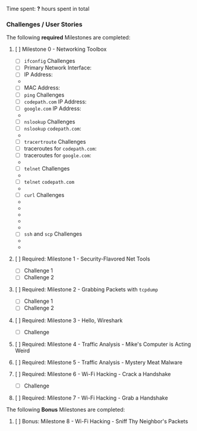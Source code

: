 Time spent: **?** hours spent in total 
### Challenges / User Stories
The following **required** Milestones are completed:
1. [ ]  Milestone 0 - Networking Toolbox
    - [ ]  `ifconfig` Challenges
     - [ ]  Primary Network Interface: 
     - [ ]  IP Address: 
      - 
     - [ ]  MAC Address: 
    - [ ]  `ping` Challenges
     -  [ ]  `codepath.com` IP Address: 
     -  [ ]  `google.com` IP Address: 
      -
    - [ ]  `nslookup` Challenges
     - [ ]  `nslookup` `codepath.com`:
      -
    - [ ]  `tracertroute` Challenges
     - [ ]  traceroutes for `codepath.com`:
     - [ ]  traceroutes for `google.com`:
      -
    - [ ]  `telnet` Challenges
     - 
     - [ ]  `telnet` `codepath.com`
      - 
    - [ ]  `curl` Challenges
     -
     -
     -
     -
     -
    - [ ]  `ssh` and `scp` Challenges
     -
     -
    
    
1. [ ]  Required: Milestone 1 - Security-Flavored Net Tools
    - [ ]  Challenge 1
    - [ ]  Challenge 2
1. [ ]  Required: Milestone 2 - Grabbing Packets with `tcpdump`
    - [ ]  Challenge 1
    - [ ]  Challenge 2
1. [ ]  Required: Milestone 3 - Hello, Wireshark
    - [ ]  Challenge
1. [ ]  Required: Milestone 4 - Traffic Analysis - Mike's Computer is Acting Weird
1. [ ]  Required: Milestone 5 - Traffic Analysis - Mystery Meat Malware
1. [ ]  Required: Milestone 6 - Wi-Fi Hacking - Crack a Handshake
    - [ ]  Challenge
1. [ ]  Required: Milestone 7 - Wi-Fi Hacking - Grab a Handshake

The following **Bonus** Milestones are completed:
1. [ ] Bonus: Milestone 8 - Wi-Fi Hacking - Sniff Thy Neighbor's Packets
